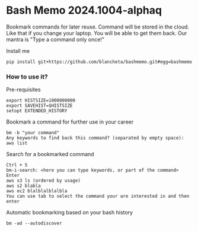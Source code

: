# Bash Memo 2024.1004-alphaq

Bookmark commands for later reuse. Command will be stored in the cloud.
Like that if you change your laptop. You will be able to get them back.
Our mantra is "Type a command only once!"

Install me

```
pip install git+https://github.com/blancheta/bashmemo.git#egg=bashmemo
```

### How to use it?

Pre-requisites
```
export HISTSIZE=1000000000
export SAVEHIST=$HISTSIZE
setopt EXTENDED_HISTORY
```

Bookmark a command for further use in your career
```
bm -b "your command"
Any keywords to find back this command? (separated by empty space): aws list
```

Search for a bookmarked command
```
Ctrl + S
bm-i-search: <here you can type keywords, or part of the command>
Enter
aws s3 ls (ordered by usage)
aws s2 blabla
aws ec2 blalblalblalbla
You can use tab to select the command your are interested in and then enter
```

Automatic bookmarking based on your bash history
```
bm -ad --autodiscover
```


